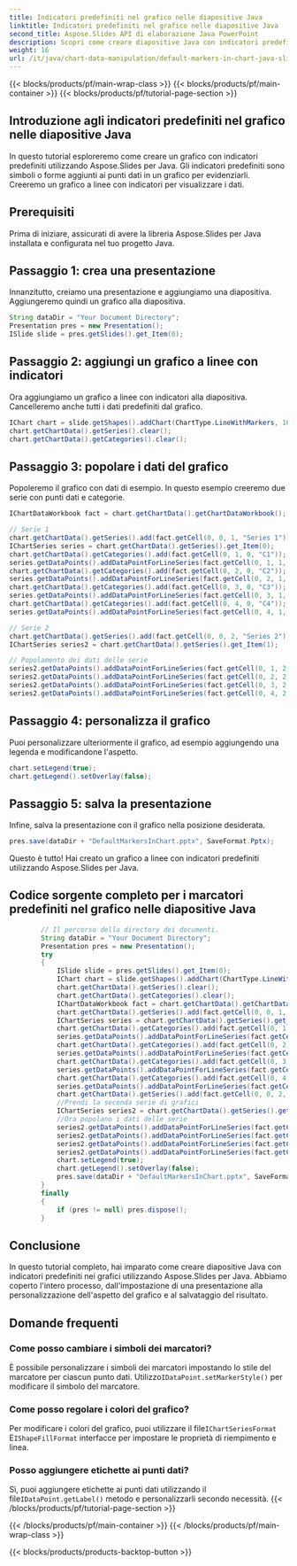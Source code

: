 ```yaml
---
title: Indicatori predefiniti nel grafico nelle diapositive Java
linktitle: Indicatori predefiniti nel grafico nelle diapositive Java
second_title: Aspose.Slides API di elaborazione Java PowerPoint
description: Scopri come creare diapositive Java con indicatori predefiniti nei grafici utilizzando Aspose.Slides per Java. Guida passo passo con il codice sorgente.
weight: 16
url: /it/java/chart-data-manipulation/default-markers-in-chart-java-slides/
---
```


{{< blocks/products/pf/main-wrap-class >}}
{{< blocks/products/pf/main-container >}}
{{< blocks/products/pf/tutorial-page-section >}}


## Introduzione agli indicatori predefiniti nel grafico nelle diapositive Java

In questo tutorial esploreremo come creare un grafico con indicatori predefiniti utilizzando Aspose.Slides per Java. Gli indicatori predefiniti sono simboli o forme aggiunti ai punti dati in un grafico per evidenziarli. Creeremo un grafico a linee con indicatori per visualizzare i dati.

## Prerequisiti

Prima di iniziare, assicurati di avere la libreria Aspose.Slides per Java installata e configurata nel tuo progetto Java.

## Passaggio 1: crea una presentazione

Innanzitutto, creiamo una presentazione e aggiungiamo una diapositiva. Aggiungeremo quindi un grafico alla diapositiva.

```java
String dataDir = "Your Document Directory";
Presentation pres = new Presentation();
ISlide slide = pres.getSlides().get_Item(0);
```

## Passaggio 2: aggiungi un grafico a linee con indicatori

Ora aggiungiamo un grafico a linee con indicatori alla diapositiva. Cancelleremo anche tutti i dati predefiniti dal grafico.

```java
IChart chart = slide.getShapes().addChart(ChartType.LineWithMarkers, 10, 10, 400, 400);
chart.getChartData().getSeries().clear();
chart.getChartData().getCategories().clear();
```

## Passaggio 3: popolare i dati del grafico

Popoleremo il grafico con dati di esempio. In questo esempio creeremo due serie con punti dati e categorie.

```java
IChartDataWorkbook fact = chart.getChartData().getChartDataWorkbook();

// Serie 1
chart.getChartData().getSeries().add(fact.getCell(0, 0, 1, "Series 1"));
IChartSeries series = chart.getChartData().getSeries().get_Item(0);
chart.getChartData().getCategories().add(fact.getCell(0, 1, 0, "C1"));
series.getDataPoints().addDataPointForLineSeries(fact.getCell(0, 1, 1, 24));
chart.getChartData().getCategories().add(fact.getCell(0, 2, 0, "C2"));
series.getDataPoints().addDataPointForLineSeries(fact.getCell(0, 2, 1, 23));
chart.getChartData().getCategories().add(fact.getCell(0, 3, 0, "C3"));
series.getDataPoints().addDataPointForLineSeries(fact.getCell(0, 3, 1, -10));
chart.getChartData().getCategories().add(fact.getCell(0, 4, 0, "C4"));
series.getDataPoints().addDataPointForLineSeries(fact.getCell(0, 4, 1, null));

// Serie 2
chart.getChartData().getSeries().add(fact.getCell(0, 0, 2, "Series 2"));
IChartSeries series2 = chart.getChartData().getSeries().get_Item(1);

// Popolamento dei dati delle serie
series2.getDataPoints().addDataPointForLineSeries(fact.getCell(0, 1, 2, 30));
series2.getDataPoints().addDataPointForLineSeries(fact.getCell(0, 2, 2, 10));
series2.getDataPoints().addDataPointForLineSeries(fact.getCell(0, 3, 2, 60));
series2.getDataPoints().addDataPointForLineSeries(fact.getCell(0, 4, 2, 40));
```

## Passaggio 4: personalizza il grafico

Puoi personalizzare ulteriormente il grafico, ad esempio aggiungendo una legenda e modificandone l'aspetto.

```java
chart.setLegend(true);
chart.getLegend().setOverlay(false);
```

## Passaggio 5: salva la presentazione

Infine, salva la presentazione con il grafico nella posizione desiderata.

```java
pres.save(dataDir + "DefaultMarkersInChart.pptx", SaveFormat.Pptx);
```

Questo è tutto! Hai creato un grafico a linee con indicatori predefiniti utilizzando Aspose.Slides per Java.

## Codice sorgente completo per i marcatori predefiniti nel grafico nelle diapositive Java

```java
        // Il percorso della directory dei documenti.
        String dataDir = "Your Document Directory";
        Presentation pres = new Presentation();
        try
        {
            ISlide slide = pres.getSlides().get_Item(0);
            IChart chart = slide.getShapes().addChart(ChartType.LineWithMarkers, 10, 10, 400, 400);
            chart.getChartData().getSeries().clear();
            chart.getChartData().getCategories().clear();
            IChartDataWorkbook fact = chart.getChartData().getChartDataWorkbook();
            chart.getChartData().getSeries().add(fact.getCell(0, 0, 1, "Series 1"), chart.getType());
            IChartSeries series = chart.getChartData().getSeries().get_Item(0);
            chart.getChartData().getCategories().add(fact.getCell(0, 1, 0, "C1"));
            series.getDataPoints().addDataPointForLineSeries(fact.getCell(0, 1, 1, 24));
            chart.getChartData().getCategories().add(fact.getCell(0, 2, 0, "C2"));
            series.getDataPoints().addDataPointForLineSeries(fact.getCell(0, 2, 1, 23));
            chart.getChartData().getCategories().add(fact.getCell(0, 3, 0, "C3"));
            series.getDataPoints().addDataPointForLineSeries(fact.getCell(0, 3, 1, -10));
            chart.getChartData().getCategories().add(fact.getCell(0, 4, 0, "C4"));
            series.getDataPoints().addDataPointForLineSeries(fact.getCell(0, 4, 1, null));
            chart.getChartData().getSeries().add(fact.getCell(0, 0, 2, "Series 2"), chart.getType());
            //Prendi la seconda serie di grafici
            IChartSeries series2 = chart.getChartData().getSeries().get_Item(1);
            //Ora popolano i dati delle serie
            series2.getDataPoints().addDataPointForLineSeries(fact.getCell(0, 1, 2, 30));
            series2.getDataPoints().addDataPointForLineSeries(fact.getCell(0, 2, 2, 10));
            series2.getDataPoints().addDataPointForLineSeries(fact.getCell(0, 3, 2, 60));
            series2.getDataPoints().addDataPointForLineSeries(fact.getCell(0, 4, 2, 40));
            chart.setLegend(true);
            chart.getLegend().setOverlay(false);
            pres.save(dataDir + "DefaultMarkersInChart.pptx", SaveFormat.Pptx);
        }
        finally
        {
            if (pres != null) pres.dispose();
        }
```
## Conclusione

In questo tutorial completo, hai imparato come creare diapositive Java con indicatori predefiniti nei grafici utilizzando Aspose.Slides per Java. Abbiamo coperto l'intero processo, dall'impostazione di una presentazione alla personalizzazione dell'aspetto del grafico e al salvataggio del risultato.

## Domande frequenti

### Come posso cambiare i simboli dei marcatori?

È possibile personalizzare i simboli dei marcatori impostando lo stile del marcatore per ciascun punto dati. Utilizzo`IDataPoint.setMarkerStyle()` per modificare il simbolo del marcatore.

### Come posso regolare i colori del grafico?

 Per modificare i colori del grafico, puoi utilizzare il file`IChartSeriesFormat` E`IShapeFillFormat` interfacce per impostare le proprietà di riempimento e linea.

### Posso aggiungere etichette ai punti dati?

 Sì, puoi aggiungere etichette ai punti dati utilizzando il file`IDataPoint.getLabel()` metodo e personalizzarli secondo necessità.
{{< /blocks/products/pf/tutorial-page-section >}}

{{< /blocks/products/pf/main-container >}}
{{< /blocks/products/pf/main-wrap-class >}}

{{< blocks/products/products-backtop-button >}}
